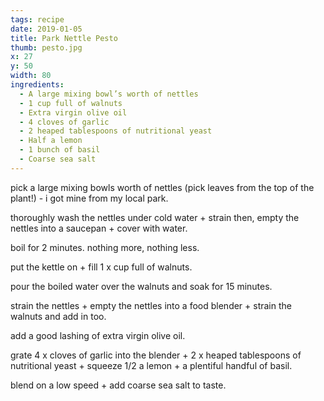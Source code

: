 ```yaml
---
tags: recipe
date: 2019-01-05
title: Park Nettle Pesto
thumb: pesto.jpg
x: 27
y: 50
width: 80
ingredients:
  - A large mixing bowl’s worth of nettles
  - 1 cup full of walnuts
  - Extra virgin olive oil
  - 4 cloves of garlic
  - 2 heaped tablespoons of nutritional yeast
  - Half a lemon
  - 1 bunch of basil
  - Coarse sea salt
---
```


pick a large mixing bowls worth of nettles (pick leaves from the top of the plant!) - i got mine from my local park.

thoroughly wash the nettles under cold water + strain then, empty the nettles into a saucepan + cover with water.

boil for 2 minutes. nothing more, nothing less.

put the kettle on + fill 1 x cup full of walnuts.

pour the boiled water over the walnuts and soak for 15 minutes.

strain the nettles + empty the nettles into
a food blender + strain the walnuts and add in too.

add a good lashing of extra virgin olive oil.

grate 4 x cloves of garlic into the blender + 2 x heaped tablespoons of nutritional yeast +
squeeze 1/2 a lemon + a plentiful handful of basil.

blend on a low speed + add coarse sea salt to taste.
